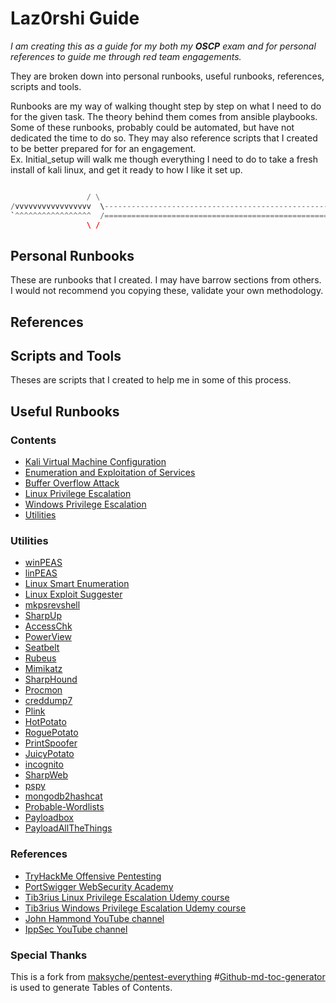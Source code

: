 # Laz0rshi Guide

_I am creating this as a guide for my both my **OSCP** exam and for personal references to guide me through red team engagements._

They are broken down into personal runbooks, useful runbooks, references, scripts and tools.

Runbooks are my way of walking thought step by step on what I need to do for the given task. The theory behind them comes from ansible playbooks.  Some of these runbooks, probably could be automated,  but have not dedicated the time to do so.  They may also reference scripts that I created to be better prepared for for an engagement.  
Ex. Initial_setup will walk me though everything I need to do to take a fresh install of kali linux, and get it ready to how I like it set up.  

``` python

                 / \
/vvvvvvvvvvvvvvvvv  \------------------------------------------------------------,
`^^^^^^^^^^^^^^^^^  /==========================================================="
                 \ /
```

## Personal Runbooks

These are runbooks that I created.  I may have barrow sections from others.  I would not recommend you copying these, validate your own methodology.  

## References

## Scripts and Tools

Theses are scripts that I created to help me in some of this process.  

## Useful Runbooks

<!--I recommend beginners look at the [references](#references). These courses and videos helped me gain fundamental knowledge for the OSCP exam and pentesting in general.

Also, I added links to original repositories and/or authors of the [utilities](#utilities) I use. I compiled a list of utilities that I prefer, but you must compile/download them yourself. -->

### Contents

- [Kali Virtual Machine Configuration](/vm_config/README.md)
- [Enumeration and Exploitation of Services](/enum_and_exploit/README.md)
- [Buffer Overflow Attack](/buffer_overflow/README.md)
- [Linux Privilege Escalation](/privesc/linux/README.md)
- [Windows Privilege Escalation](/privesc/windows/README.md)
- [Utilities](/utils/README.md)

### Utilities

- [winPEAS](https://github.com/carlospolop/privilege-escalation-awesome-scripts-suite/tree/master/winPEAS)
- [linPEAS](https://github.com/carlospolop/privilege-escalation-awesome-scripts-suite/tree/master/linPEAS)
- [Linux Smart Enumeration](https://github.com/diego-treitos/linux-smart-enumeration)
- [Linux Exploit Suggester](https://github.com/mzet-/linux-exploit-suggester)
- [mkpsrevshell](https://gist.github.com/tothi/ab288fb523a4b32b51a53e542d40fe58)
- [SharpUp](https://github.com/GhostPack/SharpUp)
- [AccessChk](https://docs.microsoft.com/en-us/sysinternals/downloads/accesschk)
- [PowerView](https://github.com/PowerShellMafia/PowerSploit/tree/master/Recon)
- [Seatbelt](https://github.com/GhostPack/Seatbelt)
- [Rubeus](https://github.com/GhostPack/Rubeus)
- [Mimikatz](https://github.com/gentilkiwi/mimikatz)
- [SharpHound](https://github.com/BloodHoundAD/SharpHound3)
- [Procmon](https://docs.microsoft.com/en-us/sysinternals/downloads/procmon)
- [creddump7](https://github.com/CiscoCXSecurity/creddump7)
- [Plink](https://www.chiark.greenend.org.uk/~sgtatham/putty/latest.html)
- [HotPotato](https://github.com/foxglovesec/Potato)
- [RoguePotato](https://github.com/antonioCoco/RoguePotato)
- [PrintSpoofer](https://github.com/itm4n/PrintSpoofer)
- [JuicyPotato](https://github.com/ohpe/juicy-potato)
- [incognito](https://github.com/FSecureLABS/incognito)
- [SharpWeb](https://github.com/djhohnstein/SharpWeb)
- [pspy](https://github.com/DominicBreuker/pspy)
- [mongodb2hashcat](https://github.com/philsmd/mongodb2hashcat)
- [Probable-Wordlists](https://github.com/berzerk0/Probable-Wordlists)
- [Payloadbox](https://github.com/payloadbox)
- [PayloadAllTheThings](https://github.com/swisskyrepo/PayloadsAllTheThings)

### References

- [TryHackMe Offensive Pentesting](https://tryhackme.com/path/outline/pentesting)
- [PortSwigger WebSecurity Academy](https://portswigger.net/web-security)
- [Tib3rius Linux Privilege Escalation Udemy course](https://www.udemy.com/course/linux-privilege-escalation/)
- [Tib3rius Windows Privilege Escalation Udemy course](https://www.udemy.com/course/windows-privilege-escalation/)
- [John Hammond YouTube channel](https://www.youtube.com/channel/UCVeW9qkBjo3zosnqUbG7CFw)
- [IppSec YouTube channel](https://www.youtube.com/channel/UCa6eh7gCkpPo5XXUDfygQQA)
  
### Special Thanks

This is a fork from [maksyche/pentest-everything](#https://github.com/maksyche/pentest-everything)
#[Github-md-toc-generator](https://github.com/mchern1kov/github-md-toc-generator) is used to generate Tables of Contents.
